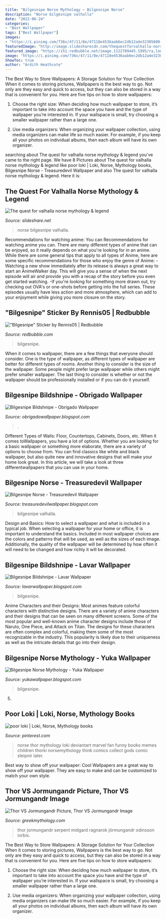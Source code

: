 ```yaml
---
title: "Bilgesnipe Norse Mythology ~ Bilgesnipe Norse"
description: "Norse bilgesnipe valhalla"
date: "2022-06-24"
categories:
- "Best Wallpaper"
tags: ["Best Wallpaper"]
images:
- "https://i.pinimg.com/736x/47/11/8e/47118e4536aab6ec2db12a4e32305600--norse-mythology-mythology-books.jpg"
featuredImage: "http://image.slidesharecdn.com/thequestforvalhalla-norsemythologylegend-130710182635-phpapp02/95/the-quest-for-valhalla-norse-mythology-legend-25-638.jpg?cb=1415026371"
featured_image: "https://ih1.redbubble.net/image.1122789445.1995/ra,longsleeve_one_piece,x1250,FFFFFF:97ab1c12de,front-pad,1000x1000,f8f8f8.jpg"
image: "https://i.pinimg.com/736x/47/11/8e/47118e4536aab6ec2db12a4e32305600--norse-mythology-mythology-books.jpg"
ShowToc: true
author: "Ardith Heathcote"
---
```



The Best Way to Store Wallpapers: A Storage Solution for Your Collection
When it comes to storing pictures, Wallpapers is the best way to go. Not only are they easy and quick to access, but they can also be stored in a way that is convenient for you. Here are five tips on how to store wallpapers:
1) Choose the right size: When deciding how much wallpaper to store, it’s important to take into account the space you have and the type of wallpaper you’re interested in. If your wallspace is small, try choosing a smaller wallpaper rather than a large one.

2) Use media organizers: When organizing your wallpaper collection, using media organizers can make life so much easier. For example, if you keep all your photos on individual albums, then each album will have its own organizer.

	

		
searching about The quest for valhalla norse mythology &amp; legend you've came to the right page. We have 8 Pictures about The quest for valhalla norse mythology &amp; legend like poor loki | Loki, Norse, Mythology books, Bilgesnipe Norse - Treasuredevil Wallpaper and also The quest for valhalla norse mythology &amp; legend. Here it is:
		
    
## The Quest For Valhalla Norse Mythology &amp; Legend

<img loading=lazy src="https://image.slidesharecdn.com/thequestforvalhalla-norsemythologylegend-130710182635-phpapp02/95/the-quest-for-valhalla-norse-mythology-legend-25-638.jpg?cb=1415026371" onerror="this.onerror=null;this.src='https://tse4.mm.bing.net/th?id=OIP.Ud3DcT10ZQY6XznvWcxwcAHaFj&amp;pid=15.1';" alt="The quest for valhalla norse mythology &amp; legend">

_Source: slideshare.net_

>norse bilgesnipe valhalla. 

	

Recommendations for watching anime: You can
Recommendations for watching anime you can. There are many different types of anime that can be enjoyed, so it really depends on what you're looking for in an anime. While there are some general tips that apply to all types of Anime, here are some specific recommendations for those who enjoy the genre of Anime: 
-Watching a new show immediately after its release is always a great way to start an AnimeWalker day. This will give you a sense of when the next episode will air and provide you with a recap of the story before you even get started watching. 
-If you're looking for something more drawn out, try checking out OVA's or one-shots before getting into the full series. These episodes usually have less action and more atmosphere, which can add to your enjoyment while giving you more closure on the story.

    
## &quot;Bilgesnipe&quot; Sticker By Rennis05 | Redbubble

<img loading=lazy src="https://ih0.redbubble.net/image.205029252.1995/stf,small,600x600.jpg" onerror="this.onerror=null;this.src='https://tse3.mm.bing.net/th?id=OIP.b0KR4hnFNViAAhxXH-vuGgHaHa&amp;pid=15.1';" alt="&quot;Bilgesnipe&quot; Sticker by Rennis05 | Redbubble">

_Source: redbubble.com_

>bilgesnipe. 

	

When it comes to wallpaper, there are a few things that everyone should consider. One is the type of wallpaper, as different types of wallpaper are better for different types of rooms. Another thing to consider is the size of the wallpaper. Some people might prefer large wallpaper while others might prefer smaller wallpaper. The last thing to consider is whether or not the wallpaper should be professionally installed or if you can do it yourself.

    
## Bilgesnipe Bildshnipe - Obrigado Wallpaper

<img loading=lazy src="https://lh6.googleusercontent.com/proxy/zastZjLaRQB_B5WNQrxQ2U5bOrKSrC8V4kQ3u1U15TW2Zk6PfmCl1vE6I7iJmdcz321elYwGWQlYGqQmtqdKCG39ginrnBze_cFEzHDWeFEf7lOELfRkyu2T6sINH3wBhf9JU4HrB-280yb0jN67T-0y7zV8R_ID6CCbckXIR49TJaZyBj9cRWVXnegP1Aea-O264DNOilA0slk=w1200-h630-p-k-no-nu" onerror="this.onerror=null;this.src='https://tse3.mm.bing.net/th?id=OIP.UkspNi9rqxE3bptx7mL8hgHaHS&amp;pid=15.1';" alt="Bilgesnipe Bildshnipe - Obrigado Wallpaper">

_Source: obrigadowallpaper.blogspot.com_

>. 

	

Different Types of Walls: Floor, Countertops, Cabinets, Doors, etc.
When it comes toWallpapers, you have a lot of options. Whether you are looking for a basic wallpaper or something more elaborate, there are a variety of options to choose from. You can find classics like white and black wallpaper, but also quite new and innovative designs that will make your home look great. In this article, we will take a look at three differentwallpapers that you can use in your home.

    
## Bilgesnipe Norse - Treasuredevil Wallpaper

<img loading=lazy src="http://image.slidesharecdn.com/thequestforvalhalla-norsemythologylegend-130710182635-phpapp02/95/the-quest-for-valhalla-norse-mythology-legend-25-638.jpg?cb=1415026371" onerror="this.onerror=null;this.src='https://tse4.mm.bing.net/th?id=OIP.FurSQEStDpFfenJaVc7wGwHaFj&amp;pid=15.1';" alt="Bilgesnipe Norse - Treasuredevil Wallpaper">

_Source: treasuredevilwallpaper.blogspot.com_

>bilgesnipe valhalla. 

	

Design and Basics: How to select a wallpaper and what is included in a typical job.
When selecting a wallpaper for your home or office, it is important to understand the basics. Included in most wallpaper choices are the colors and patterns that will be used, as well as the sizes of each image. Additionally, the quality of the wallpaper will be determined by how often it will need to be changed and how richly it will be decorated.

    
## Bilgesnipe Bildshnipe - Lavar Wallpaper

<img loading=lazy src="https://bimshwel.com/coppermine/albums/userpics/10001/zeldorkery20.png" onerror="this.onerror=null;this.src='https://tse4.mm.bing.net/th?id=OIP.24Ii32StZhLPr_mJXpYBqQHaF3&amp;pid=15.1';" alt="Bilgesnipe Bildshnipe - Lavar Wallpaper">

_Source: lavarwallpaper.blogspot.com_

>bilgesnipe. 

	

Anime Characters and their Designs: Most animes feature colorful characters with distinctive designs.
There are a variety of anime characters and their designs that can be seen on many different screens. Some of the most popular and well-known anime character designs include those of Naruto, One Piece, and Attack on Titan. The designs for these characters are often complex and colorful, making them some of the most recognizable in the industry. This popularity is likely due to their uniqueness as well as the intricate details that go into their design.

    
## Bilgesnipe Norse Mythology - Yuka Wallpaper

<img loading=lazy src="https://ih1.redbubble.net/image.1122789445.1995/ra,longsleeve_one_piece,x1250,FFFFFF:97ab1c12de,front-pad,1000x1000,f8f8f8.jpg" onerror="this.onerror=null;this.src='https://tse3.mm.bing.net/th?id=OIP.CjuBC6wAsXbZo278G1r0vAHaHa&amp;pid=15.1';" alt="Bilgesnipe Norse Mythology - Yuka Wallpaper">

_Source: yukawallpaper.blogspot.com_

>bilgesnipe. 

	

5.

    
## Poor Loki | Loki, Norse, Mythology Books

<img loading=lazy src="https://i.pinimg.com/736x/47/11/8e/47118e4536aab6ec2db12a4e32305600--norse-mythology-mythology-books.jpg" onerror="this.onerror=null;this.src='https://tse4.mm.bing.net/th?id=OIP.GiMQatZl2aXbWqPoEvsyrAHaWA&amp;pid=15.1';" alt="poor loki | Loki, Norse, Mythology books">

_Source: pinterest.com_

>norse thor mythology loki deviantart marvel fan funny books memes children thorki norsemythology think comics collect gods comic sleipnir later. 

	

Best way to show off your wallpaper:
Cool Wallpapers are a great way to show off your wallpaper. They are easy to make and can be customized to match your own style.

    
## Thor VS Jormungandr Picture, Thor VS Jormungandr Image

<img loading=lazy src="https://pre10.deviantart.net/2a58/th/pre/f/2012/145/a/c/ace89aceb0f603ad3407406e9020c70c-d512gj7.jpg" onerror="this.onerror=null;this.src='https://tse1.mm.bing.net/th?id=OIP.EhHLVH2TMP2CpoHDsW9HyQHaKx&amp;pid=15.1';" alt="Thor VS Jormungandr Picture, Thor VS Jormungandr Image">

_Source: greekmythology.com_

>thor jormungandr serpent midgard ragnarok jörmungandr odinsson iorbix. 

	

The Best Way to Store Wallpapers: A Storage Solution for Your Collection
When it comes to storing pictures, Wallpapers is the best way to go. Not only are they easy and quick to access, but they can also be stored in a way that is convenient for you. Here are five tips on how to store wallpapers:
1) Choose the right size: When deciding how much wallpaper to store, it’s important to take into account the space you have and the type of wallpaper you’re interested in. If your wallspace is small, try choosing a smaller wallpaper rather than a large one.

2) Use media organizers: When organizing your wallpaper collection, using media organizers can make life so much easier. For example, if you keep all your photos on individual albums, then each album will have its own organizer.

